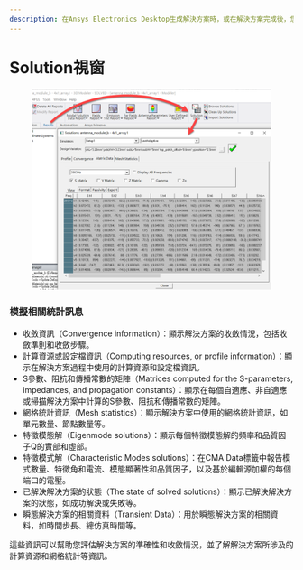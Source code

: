 ```yaml
---
description: 在Ansys Electronics Desktop生成解決方案時，或在解決方案完成後，您可以查看有關解決方案的相關資訊
---
```


# Solution視窗

<figure><img src="../.gitbook/assets/image (8).png" alt=""><figcaption></figcaption></figure>

### 模擬相關統計訊息

* 收斂資訊（Convergence information）：顯示解決方案的收斂情況，包括收斂準則和收斂步驟。
* 計算資源或設定檔資訊（Computing resources, or profile information）：顯示在解決方案過程中使用的計算資源和設定檔資訊。
* S參數、阻抗和傳播常數的矩陣（Matrices computed for the S-parameters, impedances, and propagation constants）：顯示在每個自適應、非自適應或掃描解決方案中計算的S參數、阻抗和傳播常數的矩陣。
* 網格統計資訊（Mesh statistics）：顯示解決方案中使用的網格統計資訊，如單元數量、節點數量等。
* 特徵模態解（Eigenmode solutions）：顯示每個特徵模態解的頻率和品質因子Q的實部和虛部。
* 特徵模式解（Characteristic Modes solutions）：在CMA Data標籤中報告模式數量、特徵角和電流、模態顯著性和品質因子，以及基於編輯源加權的每個端口的電壓。
* 已解決解決方案的狀態（The state of solved solutions）：顯示已解決解決方案的狀態，如成功解決或失敗等。
* 瞬態解決方案的相關資料（Transient Data）：用於瞬態解決方案的相關資料，如時間步長、總仿真時間等。

這些資訊可以幫助您評估解決方案的準確性和收斂情況，並了解解決方案所涉及的計算資源和網格統計等資訊。
